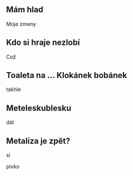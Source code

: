 ## Mám hlad

Moje zmeny

## Kdo si hraje nezlobí
Což
## Toaleta na ... Klokánek bobánek
takhle
## Meteleskublesku
dát

## Metalíza je zpět?
si

pivko